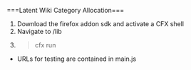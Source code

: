 ===Latent Wiki Category Allocation===

1. Download the firefox addon sdk and activate a CFX shell
2. Navigate to /lib 
3. > cfx run

 - URLs for testing are contained in main.js

